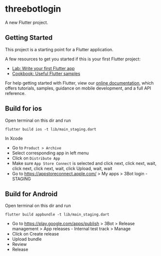 # threebotlogin

A new Flutter project.

## Getting Started

This project is a starting point for a Flutter application.

A few resources to get you started if this is your first Flutter project:

- [Lab: Write your first Flutter app](https://flutter.io/docs/get-started/codelab)
- [Cookbook: Useful Flutter samples](https://flutter.io/docs/cookbook)

For help getting started with Flutter, view our 
[online documentation](https://flutter.io/docs), which offers tutorials, 
samples, guidance on mobile development, and a full API reference.

## Build for ios
Open terminal on this dir and run
```
flutter build ios -t lib/main_staging.dart 
```

In Xcode 
- Go to `Product > Archive`
- Select corresponding app in left menu
- Click on `Distribute App`
- Make sure `App Store Connect` is selected and click next, click next, wait, click next, click next, wait, click Upload, wait, wait
- Go to https://appstoreconnect.apple.com/ > My apps > 3Bot login - STAGING 

## Build for Android
Open terminal on this dir and run
```
flutter build appbundle -t lib/main_staging.dart 
```

- Go to https://play.google.com/apps/publish > 3Bot > Release management > App releases - Internal test track > Manage 
- Click on Create release
- Upload bundle
- Review
- Release
